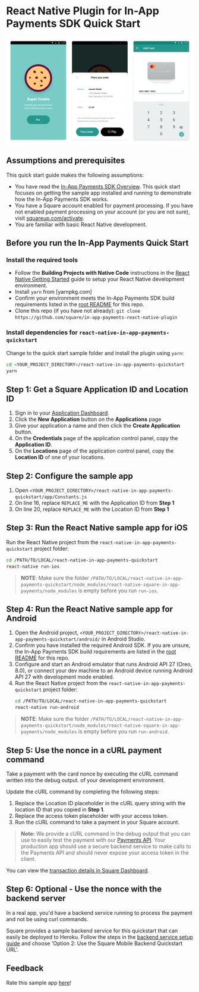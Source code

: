 #  React Native Plugin for In-App Payments SDK Quick Start

<img src="./in-app-payments-sample-triscreen.png">


## Assumptions and prerequisites

This quick start guide makes the following assumptions:

* You have read the [In-App Payments SDK Overview]. This quick start focuses on getting
  the sample app installed and running to demonstrate how the In-App Payments SDK works.
* You have a Square account enabled for payment processing. If you have not
  enabled payment processing on your account (or you are not sure), visit
  [squareup.com/activate].
* You are familiar with basic React Native development.

## Before you run the In-App Payments Quick Start

### Install the required tools

* Follow the **Building Projects with Native Code** instructions in the
[React Native Getting Started] guide to setup your React Native development
environment.
* Install `yarn` from [yarnpkg.com]
* Confirm your environment meets the In-App Payments SDK build requirements listed in the [root README] for this repo.
* Clone this repo (if you have not already):
  `git clone https://github.com/square/in-app-payments-react-native-plugin`

### Install dependencies for `react-native-in-app-payments-quickstart`

Change to the quick start sample folder and install the plugin using `yarn`:

  ```bash
  cd <YOUR_PROJECT_DIRECTORY>/react-native-in-app-payments-quickstart
  yarn
  ```

## Step 1: Get a Square Application ID and Location ID 

1. Sign in to your [Application Dashboard](https://connect.squareup.com/apps).
1. Click the **New Application** button on the **Applications** page
1. Give your application a name and then click the **Create Application** button.
1. On the **Credentials** page of the application control panel, copy the
   **Application ID**.
1. On the **Locations** page of the application control panel, copy the
   **Location ID** of one of your locations.


## Step 2: Configure the sample app
1. Open `<YOUR_PROJECT_DIRECTORY>/react-native-in-app-payments-quickstart/app/Constants.js`
1. On line 16, replace `REPLACE_ME` with the Application ID from **Step 1**
1. On line 20, replace `REPLACE_ME` with the Location ID from **Step 1**


## Step 3: Run the React Native sample app for iOS

Run the React Native project from the `react-native-in-app-payments-quickstart` project folder:

  ```bash
  cd /PATH/TO/LOCAL/react-native-in-app-payments-quickstart
  react-native run-ios
  ```

> **NOTE**: Make sure the folder `/PATH/TO/LOCAL/react-native-in-app-payments-quickstart/node_modules/react-native-square-in-app-payments/node_modules`
  is empty before you run `run-ios`.

## Step 4: Run the React Native sample app for Android

1. Open the Android project,
   `<YOUR_PROJECT_DIRECTORY>/react-native-in-app-payments-quickstart/android/` in Android Studio.
1. Confirm you have installed the required Android SDK. If you are
   unsure, the In-App Payments SDK build requirements are listed in the [root README] for this repo.
1. Configure and start an Android emulator that runs Android API 27 (Oreo, 8.0),
   or connect your dev machine to an Android device running Android API 27 with
   development mode enabled.
1. Run the React Native project from the `react-native-in-app-payments-quickstart`
   project folder:
    ```bash
    cd /PATH/TO/LOCAL/react-native-in-app-payments-quickstart
    react-native run-android
    ```

> **NOTE**: Make sure the folder `/PATH/TO/LOCAL/react-native-in-app-payments-quickstart/node_modules/react-native-square-in-app-payments/node_modules`
  is empty before you run `run-android`.

## Step 5: Use the nonce in a cURL payment command
Take a payment with the card nonce by executing the cURL command written into the debug output.
of your development environment. 

Update the cURL command by completing the following steps:

1. Replace the Location ID placeholder in the cURL query string with the 
location ID that you copied in **Step 1**.
1. Replace the access token placeholder with your access token. 
1. Run the cURL command to take a payment in your Square account.

>**Note:** We provide a cURL command in the debug output that you can use to easily test the payment with our [Payments API](https://developer.squareup.com/reference/square/payments-api). Your production app should use a secure backend service to make calls to the Payments API and should never expose your access token in the client.

You can view the [transaction details in Square Dashboard].

## Step 6: Optional - Use the nonce with the backend server

In a real app, you'd have a backend service running to process the payment and not be using curl commands.

Square provides a sample backend service for this quickstart that can easily be deployed to Heroku. Follow the steps in the [backend service setup guide] and choose 'Option 2: Use the Square Mobile Backend Quickstart URL'.

[//]: # "Link anchor definitions"
[In-App Payments SDK Overview]: https://developer.squareup.com/docs/in-app-payments-sdk/what-it-does
[squareup.com/activate]: https://squareup.com/activate
[React Native Getting Started]: https://facebook.github.io/react-native/docs/getting-started
[root README]: ../README.md
[transaction details in Square Dashboard]: https://squareup.com/dashboard/sales/transactions
[backend service setup guide]: take_a_payment.md

## Feedback
Rate this sample app [here](https://delighted.com/t/Z1xmKSqy)!